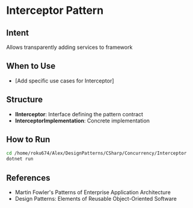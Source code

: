 # Interceptor Pattern

## Intent
Allows transparently adding services to framework

## When to Use
- [Add specific use cases for Interceptor]

## Structure
- **IInterceptor**: Interface defining the pattern contract
- **InterceptorImplementation**: Concrete implementation

## How to Run
```bash
cd /home/roku674/Alex/DesignPatterns/CSharp/Concurrency/Interceptor
dotnet run
```

## References
- Martin Fowler's Patterns of Enterprise Application Architecture
- Design Patterns: Elements of Reusable Object-Oriented Software
